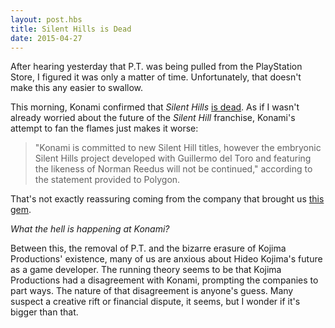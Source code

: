 ```yaml
---
layout: post.hbs
title: Silent Hills is Dead
date: 2015-04-27
---
```


After hearing yesterday that P.T. was being pulled from the PlayStation Store, I figured it was only a matter of time. Unfortunately, that doesn't make this any easier to swallow.

This morning, Konami confirmed that _Silent Hills_ [is dead](http://www.polygon.com/2015/4/27/8503201/silent-hills-canceled-konami-confirms). As if I wasn't already worried about the future of the _Silent Hill_ franchise, Konami's attempt to fan the flames just makes it worse:

> "Konami is committed to new Silent Hill titles, however the embryonic Silent Hills project developed with Guillermo del Toro and featuring the likeness of Norman Reedus will not be continued," according to the statement provided to Polygon.

That's not exactly reassuring coming from the company that brought us [this gem](https://itunes.apple.com/us/app/silent-hill-the-escape-us/id300626088?mt=8).

_What the hell is happening at Konami?_

Between this, the removal of P.T. and the bizarre erasure of Kojima Productions' existence, many of us are anxious about Hideo Kojima's future as a game developer. The running theory seems to be that Kojima Productions had a disagreement with Konami, prompting the companies to part ways. The nature of that disagreement is anyone's guess. Many suspect a creative rift or financial dispute, it seems, but I wonder if it's bigger than that.
